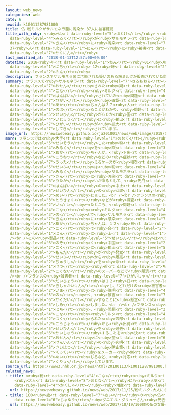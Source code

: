 ```yaml
---
layout: web_news
categories: web
cate: 6
newsid: k10011287981000
title: 仏 粉ミルクがサルモネラ菌に汚染か 37人に被害確認
title_with_ruby: <ruby>仏<rt data-ruby-level="5">ほとけ</rt></ruby> <ruby>粉<rt data-ruby-level="4">こな</rt></ruby><ruby>ミルク<rt
  data-ruby-level="4">みるく</rt></ruby>が<ruby>サルモネラ<rt data-ruby-level="7">さるもねら</rt></ruby><ruby>菌<rt
  data-ruby-level="7">きん</rt></ruby>に<ruby>汚染<rt data-ruby-level="7">おせん</rt></ruby>か
  37<ruby>人<rt data-ruby-level="1">にん</rt></ruby>に<ruby>被害<rt data-ruby-level="7">ひがい</rt></ruby><ruby>確認<rt
  data-ruby-level="7">かくにん</rt></ruby>
last_modified_at: '2018-01-13T12:57:00+09:00'
datetime: 2018<ruby>年<rt data-ruby-level="1">ねん</rt></ruby>01<ruby>月<rt data-ruby-level="1">がつ</rt></ruby>13<ruby>日<rt
  data-ruby-level="1">にち</rt></ruby> 12<ruby>時<rt data-ruby-level="2">じ</rt></ruby>57<ruby>分<rt
  data-ruby-level="2">ふん</rt></ruby>
description: フランスでサルモネラ菌に汚染された疑いのある粉ミルクが販売されていた問題で、被害が確認された赤ちゃんは３７人に上ることがわかり、問題の製品が６０か国以上に輸出されていたことから、さらに被害が拡大するおそれも指摘されています。
summary: フランスで<ruby>サルモネラ<rt data-ruby-level="7">さるもねら</rt></ruby><ruby>菌<rt data-ruby-level="7">きん</rt></ruby>に<ruby>汚染<rt
  data-ruby-level="7">おせん</rt></ruby>された<ruby>疑<rt data-ruby-level="6">うたが</rt></ruby>いのある<ruby>粉<rt
  data-ruby-level="4">こな</rt></ruby><ruby>ミルク<rt data-ruby-level="4">みるく</rt></ruby>が<ruby>販売<rt
  data-ruby-level="7">はんばい</rt></ruby>されていた<ruby>問題<rt data-ruby-level="3">もんだい</rt></ruby>で、<ruby>被害<rt
  data-ruby-level="7">ひがい</rt></ruby>が<ruby>確認<rt data-ruby-level="7">かくにん</rt></ruby>された<ruby>赤<rt
  data-ruby-level="1">あか</rt></ruby>ちゃんは３７<ruby>人<rt data-ruby-level="1">にん</rt></ruby>に<ruby>上<rt
  data-ruby-level="1">のぼ</rt></ruby>ることがわかり、<ruby>問題<rt data-ruby-level="3">もんだい</rt></ruby>の<ruby>製品<rt
  data-ruby-level="5">せいひん</rt></ruby>が６０か<ruby>国<rt data-ruby-level="2">こく</rt></ruby><ruby>以上<rt
  data-ruby-level="4">いじょう</rt></ruby>に<ruby>輸出<rt data-ruby-level="5">ゆしゅつ</rt></ruby>されていたことから、さらに<ruby>被害<rt
  data-ruby-level="7">ひがい</rt></ruby>が<ruby>拡大<rt data-ruby-level="6">かくだい</rt></ruby>するおそれも<ruby>指摘<rt
  data-ruby-level="7">してき</rt></ruby>されています。
image_url: https://newswebeasy.github.io/ja201801/news/web/image/2018/01/13/K10011287981_1801131402_1801131409_01_02.jpg
more: フランスでは<ruby>大手<rt data-ruby-level="1">おおて</rt></ruby><ruby>乳製品<rt data-ruby-level="6">にゅうせいひん</rt></ruby>メーカー「ラクタリス」が<ruby>製造<rt
  data-ruby-level="5">せいぞう</rt></ruby>した<ruby>粉<rt data-ruby-level="4">こな</rt></ruby><ruby>ミルク<rt
  data-ruby-level="4">みるく</rt></ruby>を<ruby>飲<rt data-ruby-level="3">の</rt></ruby>んだ<ruby>赤<rt
  data-ruby-level="1">あか</rt></ruby>ちゃんが、<ruby>下痢<rt data-ruby-level="7">げり</rt></ruby>や<ruby>高熱<rt
  data-ruby-level="4">こうねつ</rt></ruby>などの<ruby>症状<rt data-ruby-level="7">しょうじょう</rt></ruby>を<ruby>訴<rt
  data-ruby-level="7">うった</rt></ruby>えるケースが<ruby>相次<rt data-ruby-level="3">あいつ</rt></ruby>ぎ、フランス<ruby>政府<rt
  data-ruby-level="5">せいふ</rt></ruby>は<ruby>粉<rt data-ruby-level="4">こな</rt></ruby><ruby>ミルク<rt
  data-ruby-level="4">みるく</rt></ruby>が<ruby>サルモネラ<rt data-ruby-level="7">さるもねら</rt></ruby><ruby>菌<rt
  data-ruby-level="7">きん</rt></ruby>に<ruby>汚染<rt data-ruby-level="7">おせん</rt></ruby>された<ruby>疑<rt
  data-ruby-level="6">うたが</rt></ruby>いがあるとして、<ruby>先月<rt data-ruby-level="1">せんげつ</rt></ruby>、<ruby>販売<rt
  data-ruby-level="7">はんばい</rt></ruby>の<ruby>中止<rt data-ruby-level="2">ちゅうし</rt></ruby>と<ruby>製品<rt
  data-ruby-level="5">せいひん</rt></ruby>の<ruby>回収<rt data-ruby-level="6">かいしゅう</rt></ruby>を<ruby>命<rt
  data-ruby-level="3">めい</rt></ruby>じました。<br /><br />フランスの<ruby>保健<rt data-ruby-level="5">ほけん</rt></ruby><ruby>当局<rt
  data-ruby-level="3">とうきょく</rt></ruby>などが<ruby>調査<rt data-ruby-level="5">ちょうさ</rt></ruby>を<ruby>行<rt
  data-ruby-level="2">い</rt></ruby>ったところ、<ruby>問題<rt data-ruby-level="3">もんだい</rt></ruby>の<ruby>粉<rt
  data-ruby-level="4">こな</rt></ruby><ruby>ミルク<rt data-ruby-level="4">みるく</rt></ruby>を<ruby>飲<rt
  data-ruby-level="3">の</rt></ruby>んで<ruby>サルモネラ<rt data-ruby-level="7">さるもねら</rt></ruby><ruby>菌<rt
  data-ruby-level="7">きん</rt></ruby>に<ruby>感染<rt data-ruby-level="7">かんせん</rt></ruby>した<ruby>赤<rt
  data-ruby-level="1">あか</rt></ruby>ちゃんは、１２<ruby>日<rt data-ruby-level="1">にち</rt></ruby>までにフランス、スペイン、それにギリシャの３か<ruby>国<rt
  data-ruby-level="2">こく</rt></ruby>で<ruby>合<rt data-ruby-level="2">あ</rt></ruby>わせて３７<ruby>人<rt
  data-ruby-level="1">にん</rt></ruby>に<ruby>上<rt data-ruby-level="1">のぼ</rt></ruby>ることがわかりました。<br
  /><br />この<ruby>製品<rt data-ruby-level="5">せいひん</rt></ruby>は<ruby>日本<rt data-ruby-level="1">にっぽん</rt></ruby>を<ruby>除<rt
  data-ruby-level="6">のぞ</rt></ruby>く<ruby>中国<rt data-ruby-level="2">ちゅうごく</rt></ruby>やイギリスなど６６か<ruby>国<rt
  data-ruby-level="2">こく</rt></ruby>に<ruby>輸出<rt data-ruby-level="5">ゆしゅつ</rt></ruby>されていたほか、<ruby>問題<rt
  data-ruby-level="3">もんだい</rt></ruby>が<ruby>発覚<rt data-ruby-level="4">はっかく</rt></ruby>し、フランス<ruby>政府<rt
  data-ruby-level="5">せいふ</rt></ruby>から<ruby>販売<rt data-ruby-level="7">はんばい</rt></ruby>の<ruby>中止<rt
  data-ruby-level="2">ちゅうし</rt></ruby>を<ruby>命<rt data-ruby-level="3">めい</rt></ruby>じられたあとも１か<ruby>月<rt
  data-ruby-level="1">げつ</rt></ruby><ruby>近<rt data-ruby-level="2">ちか</rt></ruby>く、フランス<ruby>国内<rt
  data-ruby-level="2">こくない</rt></ruby>のスーパーなどで<ruby>販売<rt data-ruby-level="7">はんばい</rt></ruby>されていました。<br
  /><br />フランスの<ruby>被害者<rt data-ruby-level="7">ひがいしゃ</rt></ruby><ruby>団体<rt data-ruby-level="5">だんたい</rt></ruby>の<ruby>代表<rt
  data-ruby-level="3">だいひょう</rt></ruby>は１２<ruby>日<rt data-ruby-level="1">にち</rt></ruby>、パリで<ruby>記者会見<rt
  data-ruby-level="3">きしゃかいけん</rt></ruby>し、「どれだけの<ruby>被害者<rt data-ruby-level="7">ひがいしゃ</rt></ruby>がいるのか、<ruby>今<rt
  data-ruby-level="2">いま</rt></ruby>は<ruby>説明<rt data-ruby-level="4">せつめい</rt></ruby>できない」と<ruby>述<rt
  data-ruby-level="5">の</rt></ruby>べ、<ruby>被害<rt data-ruby-level="7">ひがい</rt></ruby>が<ruby>拡大<rt
  data-ruby-level="6">かくだい</rt></ruby>することに<ruby>懸念<rt data-ruby-level="7">けねん</rt></ruby>を<ruby>示<rt
  data-ruby-level="5">しめ</rt></ruby>しました。<br /><br />フランス<ruby>政府<rt data-ruby-level="5">せいふ</rt></ruby>は１２<ruby>日<rt
  data-ruby-level="1">にち</rt></ruby>、<ruby>問題<rt data-ruby-level="3">もんだい</rt></ruby>の<ruby>粉<rt
  data-ruby-level="4">こな</rt></ruby><ruby>ミルク<rt data-ruby-level="4">みるく</rt></ruby>が<ruby>作<rt
  data-ruby-level="2">つく</rt></ruby>られた<ruby>西部<rt data-ruby-level="3">せいぶ</rt></ruby>にある<ruby>工場<rt
  data-ruby-level="2">こうじょう</rt></ruby>から<ruby>出荷<rt data-ruby-level="7">しゅっか</rt></ruby>された<ruby>製品<rt
  data-ruby-level="5">せいひん</rt></ruby>を<ruby>過去<rt data-ruby-level="5">かこ</rt></ruby>にさかのぼってすべて<ruby>回収<rt
  data-ruby-level="6">かいしゅう</rt></ruby>することを<ruby>決<rt data-ruby-level="3">き</rt></ruby>め、<ruby>汚染<rt
  data-ruby-level="7">おせん</rt></ruby>に<ruby>至<rt data-ruby-level="6">いた</rt></ruby>った<ruby>原因<rt
  data-ruby-level="5">げんいん</rt></ruby>の<ruby>究明<rt data-ruby-level="3">きゅうめい</rt></ruby>と<ruby>再発<rt
  data-ruby-level="5">さいはつ</rt></ruby><ruby>防止策<rt data-ruby-level="6">ぼうしさく</rt></ruby>の<ruby>徹底<rt
  data-ruby-level="7">てってい</rt></ruby>をメーカー<ruby>側<rt data-ruby-level="4">がわ</rt></ruby>に<ruby>命<rt
  data-ruby-level="3">めい</rt></ruby>じるなど、<ruby>対応<rt data-ruby-level="5">たいおう</rt></ruby>に<ruby>苦慮<rt
  data-ruby-level="7">くりょ</rt></ruby>しています。
source_url: https://www3.nhk.or.jp/news/html/20180113/k10011287981000.html
related_news:
- title: <ruby>粉<rt data-ruby-level="4">こな</rt></ruby><ruby>ミルク<rt data-ruby-level="4">みるく</rt></ruby>
    <ruby>大人<rt data-ruby-level="8">おとな</rt></ruby>にも<ruby>人気<rt data-ruby-level="1">にんき</rt></ruby>でメーカー<ruby>各社<rt
    data-ruby-level="4">かくしゃ</rt></ruby><ruby>増産<rt data-ruby-level="5">ぞうさん</rt></ruby>
  url: https://newswebeasy.github.io/news/web/2017/11/25/粉ミルク-大人にも人気でメーカー各社増産
- title: 100<ruby>歳<rt data-ruby-level="7">さい</rt></ruby>の<ruby>仏<rt data-ruby-level="5">ほとけ</rt></ruby>の<ruby>女優<rt
    data-ruby-level="6">じょゆう</rt></ruby>ダニエル・ダリューさん<ruby>死去<rt data-ruby-level="3">しきょ</rt></ruby>
  url: https://newswebeasy.github.io/news/web/2017/10/19/100歳の仏の女優ダニエルダリューさん死去
...
```

